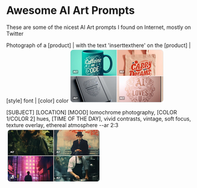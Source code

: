 # Awesome AI Art Prompts
These are some of the nicest AI Art prompts I found on Internet, mostly on Twitter

Photograph of a [product] | with the text 'inserttexthere' on the [product] | [style] font | [color] color
[![Alt text](images/p1.png)](https://twitter.com/techhalla/status/1710215649157398700)

[SUBJECT] [LOCATION] [MOOD] lomochrome photography, [COLOR 1/COLOR 2]  hues, [TIME OF THE DAY], vivid contrasts, vintage, soft focus, texture  overlay, ethereal atmosphere --ar 2:3
[![Alt text](images/P2.png)](https://twitter.com/Knightama_/status/1710102638942146609)
